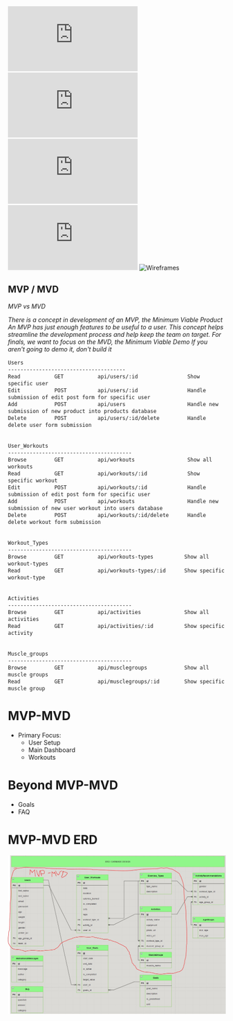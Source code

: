 ![User Stories](https://github.com/rlitoncs/ActiVi/blob/main/planning/1.%20user-stories/user-stories.md) ![ERD](https://github.com/rlitoncs/ActiVi/blob/main/planning/2.%20erd/erd.md) 
![Routes](https://github.com/rlitoncs/ActiVi/blob/main/planning/3.%20routes/routes.md) ![MVP/MVD](https://github.com/rlitoncs/ActiVi/blob/main/planning/4.%20mvp-mvd/mvp-mvd.md) ![Wireframes](#)
## MVP / MVD

*MVP vs MVD*

*There is a concept in development of an MVP, the Minimum Viable Product
An MVP has just enough features to be useful to a user.
This concept helps streamline the development process and help keep the team on target.
For finals, we want to focus on the MVD, the Minimum Viable Demo
If you aren't going to demo it, don't build it*

```
Users
--------------------------------------                         
Read           GET           api/users/:id                Show specific user
Edit           POST          api/users/:id                Handle submission of edit post form for specific user
Add            POST          api/users                    Handle new submission of new product into products database 
Delete         POST          api/users/:id/delete         Handle delete user form submission


User_Workouts
----------------------------------------
Browse         GET           api/workouts                 Show all workouts
Read           GET           api/workouts/:id             Show specific workout
Edit           POST          api/workouts/:id             Handle submission of edit post form for specific user
Add            POST          api/workouts                 Handle new submission of new user workout into users database
Delete         POST          api/workouts/:id/delete      Handle delete workout form submission


Workout_Types
----------------------------------------
Browse         GET           api/workouts-types          Show all workout-types
Read           GET           api/workouts-types/:id      Show specific workout-type


Activities
----------------------------------------
Browse         GET           api/activities              Show all activities
Read           GET           api/activities/:id          Show specific activity


Muscle_groups
----------------------------------------
Browse         GET           api/musclegroups            Show all muscle groups
Read           GET           api/musclegroups/:id        Show specific muscle group

```


# MVP-MVD
  * Primary Focus:
    * User Setup
    * Main Dashboard
    * Workouts

# Beyond MVP-MVD
  * Goals
  * FAQ

# MVP-MVD ERD
![MVP-MVD-ERD](https://github.com/rlitoncs/ActiVi/blob/main/planning/4.%20mvp-mvd/mvp-mvd-erd.JPG)